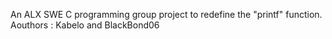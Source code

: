 An ALX SWE C programming group project to redefine the  "printf" function.
Aouthors : Kabelo and BlackBond06

